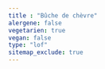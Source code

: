 ```yaml
---
title : "Bûche de chèvre"
alergene: false
vegetarien: true
vegan: false
type: "lof"
sitemap_exclude: true
--- 
```

